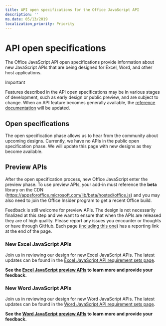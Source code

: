 ```yaml
---
title: API open specifications for the Office JavaScript API
description: ''
ms.date: 05/13/2019
localization_priority: Priority
---
```


# API open specifications

The Office JavaScript API open specifications provide information about new JavaScript APIs that are being designed for Excel, Word, and other host applications.

> [!IMPORTANT]
> Features described in the API open specifications may be in various stages of development, such as early design or public preview, and are subject to change. When an API feature becomes generally available, the [reference documentation](/javascript/api/overview/office) will be updated.

## Open specifications

The open specification phase allows us to hear from the community about upcoming designs. Currently, we have no APIs in the public open specification phase. We will update this page with new designs as they become available.

## Preview APIs

After the open specification process, new Office JavaScript enter the preview phase. To use preview APIs, your add-in must reference the **beta** library on the CDN (https://appsforoffice.microsoft.com/lib/beta/hosted/office.js) and you may also need to join the Office Insider program to get a recent Office build.

Feedback is still welcome for preview APIs. The design is not necessarily finalized at this step and we want to ensure that when the APIs are released they are of high quality. Please report any issues you encounter or thoughts or have through GitHub. Each page ([including this one](#feedback)) has a reporting link at the end of the page.

### New Excel JavaScript APIs

Join us in reviewing our design for new Excel JavaScript APIs. The latest updates can be found in the [Excel JavaScript API requirement sets page](./requirement-sets/excel-api-requirement-sets.md#excel-javascript-preview-apis).

**See the [Excel JavaScript preview APIs](/javascript/api/excel) to learn more and provide your feedback.**

### New Word JavaScript APIs

Join us in reviewing our design for new Word JavaScript APIs. The latest updates can be found in the [Word JavaScript API requirement sets page](./requirement-sets/word-api-requirement-sets.md#word-javascript-preview-apis).

**See the [Word JavaScript preview APIs](/javascript/api/word) to learn more and provide your feedback.**
